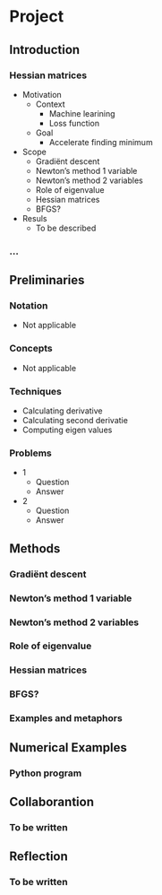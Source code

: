 # Project  
  
## Introduction  
  
### Hessian matrices  
  
- Motivation  
    - Context  
        - Machine learining  
        - Loss function  
    - Goal  
        - Accelerate finding minimum  
- Scope  
    - Gradiënt descent  
    - Newton’s method 1 variable  
    - Newton’s method 2 variables  
    - Role of eigenvalue  
    - Hessian matrices  
    - BFGS?  
- Resuls  
    - To be described  
  
### ...  
  
## Preliminaries  
  
### Notation  
  
- Not applicable  
  
### Concepts  
  
- Not applicable  
  
### Techniques  
  
- Calculating derivative  
- Calculating second derivatie  
- Computing eigen values  
  
### Problems  
  
- 1  
    - Question  
    - Answer  
- 2  
    - Question  
    - Answer  
  
## Methods  
  
### Gradiënt descent  
  
### Newton’s method 1 variable  
  
### Newton’s method 2 variables  
  
### Role of eigenvalue  
  
### Hessian matrices  
  
### BFGS?  
  
### Examples and metaphors  
  
## Numerical Examples  
  
### Python program  
  
## Collaborantion  
  
### To be written  
  
## Reflection  
  
### To be written  
  
